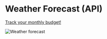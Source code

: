# Weather Forecast (API)

<a href="weather-forecast-cristian.netlify.app" target="_blank"> Track your monthly budget! </a>

![Weather forecast](https://user-images.githubusercontent.com/102038261/182394707-bc3a2455-30d7-44a1-b362-cba66503ceb4.gif)
